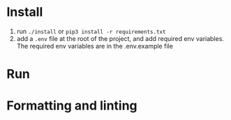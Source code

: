 # Install
1. run `./install` or `pip3 install -r requirements.txt`
2. add a `.env` file at the root of the project, and add required env variables. The required env variables are in the .env.example file

# Run

# Formatting and linting
